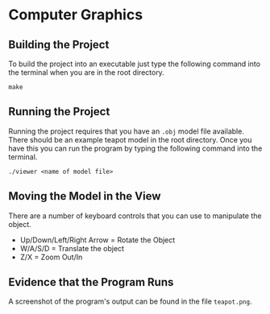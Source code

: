 # Computer Graphics

## Building the Project

To build the project into an executable just type the following command into the terminal when you are in the root directory.

    make
    
## Running the Project

Running the project requires that you have an `.obj` model file available. There should be an example teapot model in the root directory. Once you have this you can run the program by typing the following command into the terminal.

    ./viewer <name of model file>

## Moving the Model in the View

There are a number of keyboard controls that you can use to manipulate the object.

* Up/Down/Left/Right Arrow = Rotate the Object
* W/A/S/D = Translate the object
* Z/X = Zoom Out/In

## Evidence that the Program Runs

A screenshot of the program's output can be found in the file `teapot.png`.
